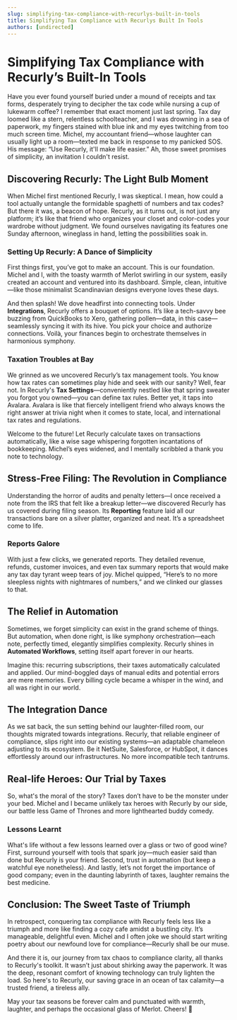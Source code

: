 ```yaml
---
slug: simplifying-tax-compliance-with-recurlys-built-in-tools
title: Simplifying Tax Compliance with Recurlys Built In Tools
authors: [undirected]
---
```



# Simplifying Tax Compliance with Recurly’s Built-In Tools

Have you ever found yourself buried under a mound of receipts and tax forms, desperately trying to decipher the tax code while nursing a cup of lukewarm coffee? I remember that exact moment just last spring. Tax day loomed like a stern, relentless schoolteacher, and I was drowning in a sea of paperwork, my fingers stained with blue ink and my eyes twitching from too much screen time. Michel, my accountant friend—whose laughter can usually light up a room—texted me back in response to my panicked SOS. His message: “Use Recurly, it'll make life easier.” Ah, those sweet promises of simplicity, an invitation I couldn't resist.

## Discovering Recurly: The Light Bulb Moment

When Michel first mentioned Recurly, I was skeptical. I mean, how could a tool actually untangle the formidable spaghetti of numbers and tax codes? But there it was, a beacon of hope. Recurly, as it turns out, is not just any platform; it’s like that friend who organizes your closet and color-codes your wardrobe without judgment. We found ourselves navigating its features one Sunday afternoon, wineglass in hand, letting the possibilities soak in.

### Setting Up Recurly: A Dance of Simplicity

First things first, you’ve got to make an account. This is our foundation. Michel and I, with the toasty warmth of Merlot swirling in our system, easily created an account and ventured into its dashboard. Simple, clean, intuitive—like those minimalist Scandinavian designs everyone loves these days.

And then splash! We dove headfirst into connecting tools. Under **Integrations**, Recurly offers a bouquet of options. It’s like a tech-savvy bee buzzing from QuickBooks to Xero, gathering pollen—data, in this case—seamlessly syncing it with its hive. You pick your choice and authorize connections. Voilà, your finances begin to orchestrate themselves in harmonious symphony.

### Taxation Troubles at Bay

We grinned as we uncovered Recurly’s tax management tools. You know how tax rates can sometimes play hide and seek with our sanity? Well, fear not. In Recurly's **Tax Settings**—conveniently nestled like that spring sweater you forgot you owned—you can define tax rules. Better yet, it taps into Avalara. Avalara is like that fiercely intelligent friend who always knows the right answer at trivia night when it comes to state, local, and international tax rates and regulations.

Welcome to the future! Let Recurly calculate taxes on transactions automatically, like a wise sage whispering forgotten incantations of bookkeeping. Michel’s eyes widened, and I mentally scribbled a thank you note to technology.

## Stress-Free Filing: The Revolution in Compliance

Understanding the horror of audits and penalty letters—I once received a note from the IRS that felt like a breakup letter—we discovered Recurly has us covered during filing season. Its **Reporting** feature laid all our transactions bare on a silver platter, organized and neat. It’s a spreadsheet come to life.

### Reports Galore

With just a few clicks, we generated reports. They detailed revenue, refunds, customer invoices, and even tax summary reports that would make any tax day tyrant weep tears of joy. Michel quipped, “Here’s to no more sleepless nights with nightmares of numbers,” and we clinked our glasses to that.

## The Relief in Automation

Sometimes, we forget simplicity can exist in the grand scheme of things. But automation, when done right, is like symphony orchestration—each note, perfectly timed, elegantly simplifies complexity. Recurly shines in **Automated Workflows**, setting itself apart forever in our hearts. 

Imagine this: recurring subscriptions, their taxes automatically calculated and applied. Our mind-boggled days of manual edits and potential errors are mere memories. Every billing cycle became a whisper in the wind, and all was right in our world.

## The Integration Dance

As we sat back, the sun setting behind our laughter-filled room, our thoughts migrated towards integrations. Recurly, that reliable engineer of compliance, slips right into our existing systems—an adaptable chameleon adjusting to its ecosystem. Be it NetSuite, Salesforce, or HubSpot, it dances effortlessly around our infrastructures. No more incompatible tech tantrums.

## Real-life Heroes: Our Trial by Taxes

So, what's the moral of the story? Taxes don’t have to be the monster under your bed. Michel and I became unlikely tax heroes with Recurly by our side, our battle less Game of Thrones and more lighthearted buddy comedy. 

### Lessons Learnt

What's life without a few lessons learned over a glass or two of good wine? First, surround yourself with tools that spark joy—much easier said than done but Recurly is your friend. Second, trust in automation (but keep a watchful eye nonetheless). And lastly, let’s not forget the importance of good company; even in the daunting labyrinth of taxes, laughter remains the best medicine.

## Conclusion: The Sweet Taste of Triumph

In retrospect, conquering tax compliance with Recurly feels less like a triumph and more like finding a cozy cafe amidst a bustling city. It’s manageable, delightful even. Michel and I often joke we should start writing poetry about our newfound love for compliance—Recurly shall be our muse.

And there it is, our journey from tax chaos to compliance clarity, all thanks to Recurly's toolkit. It wasn’t just about shirking away the paperwork. It was the deep, resonant comfort of knowing technology can truly lighten the load. So here's to Recurly, our saving grace in an ocean of tax calamity—a trusted friend, a tireless ally.

May your tax seasons be forever calm and punctuated with warmth, laughter, and perhaps the occasional glass of Merlot. Cheers! 🍷